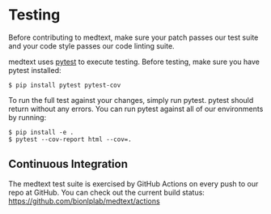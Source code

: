 # Testing

Before contributing to medtext, make sure your patch passes our test suite
and your code style passes our code linting suite.

medtext uses [pytest](https://docs.pytest.org) to execute testing.
Before testing, make sure you have pytest installed:

```shell
$ pip install pytest pytest-cov
```

To run the full test against your changes, simply run pytest. pytest
should return without any errors. You can run pytest against all of our
environments by running:

```shell
$ pip install -e .
$ pytest --cov-report html --cov=.
```

## Continuous Integration

The medtext test suite is exercised by GitHub Actions on every push to our repo
at GitHub. You can check out the current build status:
<https://github.com/bionlplab/medtext/actions>
